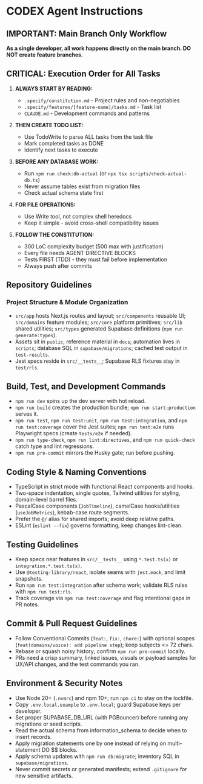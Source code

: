 # CODEX Agent Instructions

## IMPORTANT: Main Branch Only Workflow
**As a single developer, all work happens directly on the main branch. DO NOT create feature branches.**

## CRITICAL: Execution Order for All Tasks

1. **ALWAYS START BY READING:**
   - `.specify/constitution.md` - Project rules and non-negotiables
   - `.specify/features/[feature-name]/tasks.md` - Task list
   - `CLAUDE.md` - Development commands and patterns

2. **THEN CREATE TODO LIST:**
   - Use TodoWrite to parse ALL tasks from the task file
   - Mark completed tasks as DONE
   - Identify next tasks to execute

3. **BEFORE ANY DATABASE WORK:**
   - Run `npm run check:db-actual` (or `npx tsx scripts/check-actual-db.ts`)
   - Never assume tables exist from migration files
   - Check actual schema state first

4. **FOR FILE OPERATIONS:**
   - Use Write tool, not complex shell heredocs
   - Keep it simple - avoid cross-shell compatibility issues

5. **FOLLOW THE CONSTITUTION:**
   - 300 LoC complexity budget (500 max with justification)
   - Every file needs AGENT DIRECTIVE BLOCKS
   - Tests FIRST (TDD) - they must fail before implementation
   - Always push after commits

## Repository Guidelines

### Project Structure & Module Organization
- `src/app` hosts Next.js routes and layout; `src/components` reusable UI; `src/domains` feature modules; `src/core` platform primitives; `src/lib` shared utilities; `src/types` generated Supabase definitions (`npm run generate:types`).
- Assets sit in `public`; reference material in `docs`; automation lives in `scripts`; database SQL in `supabase/migrations`; cached test output in `test-results`.
- Jest specs reside in `src/__tests__`; Supabase RLS fixtures stay in `test/rls`.

## Build, Test, and Development Commands
- `npm run dev` spins up the dev server with hot reload.
- `npm run build` creates the production bundle; `npm run start:production` serves it.
- `npm run test`, `npm run test:unit`, `npm run test:integration`, and `npm run test:coverage` cover the Jest suites; `npm run test:e2e` runs Playwright specs (create `tests/e2e` if needed).
- `npm run type-check`, `npm run lint:directives`, and `npm run quick-check` catch type and lint regressions.
- `npm run pre-commit` mirrors the Husky gate; run before pushing.

## Coding Style & Naming Conventions
- TypeScript in strict mode with functional React components and hooks.
- Two-space indentation, single quotes, Tailwind utilities for styling, domain-level barrel files.
- PascalCase components (`JobTimeline`), camelCase hooks/utilities (`useJobMetrics`), kebab-case route segments.
- Prefer the `@/` alias for shared imports; avoid deep relative paths.
- ESLint (`eslint --fix`) governs formatting; keep changes lint-clean.

## Testing Guidelines
- Keep specs near features in `src/__tests__` using `*.test.ts(x)` or `integration.*.test.ts(x)`.
- Use `@testing-library/react`, isolate seams with `jest.mock`, and limit snapshots.
- Run `npm run test:integration` after schema work; validate RLS rules with `npm run test:rls`.
- Track coverage via `npm run test:coverage` and flag intentional gaps in PR notes.

## Commit & Pull Request Guidelines
- Follow Conventional Commits (`feat:`, `fix:`, `chore:`) with optional scopes (`feat(domains/voice): add pipeline step`); keep subjects <= 72 chars.
- Rebase or squash noisy history; confirm `npm run pre-commit` locally.
- PRs need a crisp summary, linked issues, visuals or payload samples for UX/API changes, and the test commands you ran.

## Environment & Security Notes
- Use Node 20+ (`.nvmrc`) and npm 10+; run `npm ci` to stay on the lockfile.
- Copy `.env.local.example` to `.env.local`; guard Supabase keys per developer.
- Set proper SUPABASE_DB_URL (with PGBouncer) before running any migrations or seed scripts.
- Read the actual schema from information_schema to decide when to insert records.
- Apply migration statements one by one instead of relying on multi-statement DO $$ blocks.
- Apply schema updates with `npm run db:migrate`; inventory SQL in `supabase/migrations`.
- Never commit secrets or generated manifests; extend `.gitignore` for new sensitive artifacts.
